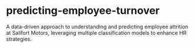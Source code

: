 # predicting-employee-turnover
A data-driven approach to understanding and predicting employee attrition at Salifort Motors, leveraging multiple classification models to enhance HR strategies.
